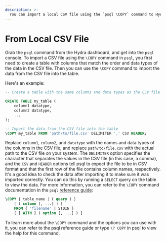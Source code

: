 ```yaml
---
description: >-
  You can import a local CSV file using the `psql \COPY` command to Hydra
---
```


# From Local CSV File

Grab the `psql` command from the Hydra dashboard, and get into the `psql` console.
To import a CSV file using the `\COPY` command in `psql`, you first need to create a table with columns that match the order and data types of the data in the CSV file.
Then you can use the `\COPY` command to import the data from the CSV file into the table.

Here's an example:

```sql
-- Create a table with the same columns and data types as the CSV file

CREATE TABLE my_table (
    column1 datatype,
    column2 datatype,
    ...
);

-- Import the data from the CSV file into the table
\COPY my_table FROM 'path/to/file.csv' DELIMITER ',' CSV HEADER;
```

Replace `column1`, `column2`, and `datatype` with the names and data types of the columns in the CSV file, and replace `path/to/file.csv` with the actual path to the CSV file on your system.
The `DELIMITER` option specifies the character that separates the values in the CSV file (in this case, a comma), and the `CSV` and `HEADER` options tell psql to expect the file to be in CSV format and that the first row of the file contains column names, respectively.
It's a good idea to check the data after importing it to make sure it was imported correctly.
You can do this by running a `SELECT` query on the table to view the data.
For more information, you can refer to the `\COPY` command documentation in the `psql` [reference guide](https://www.postgresql.org/docs/current/sql-copy.html):

```sql
\COPY { table_name | ( query ) }
    [ ( column [, ...] ) ]
    FROM { 'filename' | STDIN }
    [ [ WITH ] ( option [, ...] ) ]
```

To learn more about the `\COPY` command and the options you can use with it, you can refer to the psql reference guide or type `\? COPY` in psql to view the help for this command.
